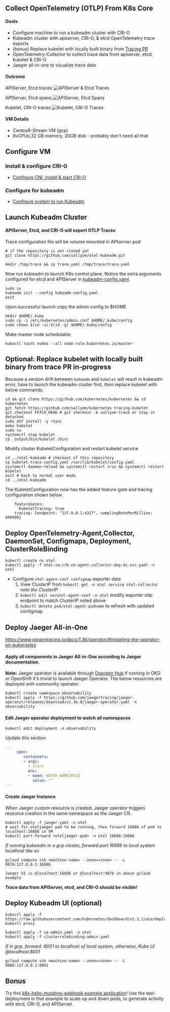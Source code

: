 ## Collect OpenTelemetry (OTLP) From K8s Core

#### Goals

* Configure machine to run a kubeadm cluster with CRI-O
* Kubeadm cluster with apiserver, CRI-O, & etcd OpenTelemetry trace exports
* (bonus) Replace kubelet with locally built binary from [Tracing PR](https://github.com/kubernetes/kubernetes/pull/105126)
* OpenTelemetry-Collector to collect trace data from apiserver, etcd, kubelet & CRI-O
* Jaeger all-in-one to visualize trace data

#### Outcome

APIServer, Etcd traces
![APIServer & Etcd Traces](images/apiserver-etcd-trace-overview.png)

APIServer, Etcd spans
![APIServer, Etcd Spans](images/apiserver-etcd-trace.png)

Kubelet, CRI-O traces
![Kubelet, CRI-O Traces](images/kubelet-cri-o-trace-overview.png)

#### VM Details

* Centos8-Stream VM (gcp)
* 8vCPUs,32 GB memory, 20GB disk - probably don't need all that

## Configure VM

### Install & configure CRI-O
* [Configure CNI, install & start CRI-O](https://github.com/sallyom/otel-k8s-microshift/blob/otel-kubeadm-tracing-setup/crio-centos-8.md)

### Configure for kubeadm
* [Configure system to run Kubeadm](https://github.com/sallyom/otel-kubeadm/blob/otel-kubeadm-tracing-setup/kubeadm-setup.md)


## Launch Kubeadm Cluster

#### APIServer, Etcd, and CRI-O will export OTLP Traces

Trace configuration file will be volume mounted in APIserver pod

```shell
# if the repository is not cloned yet
git clone https://github.com/sallyom/otel-kubeadm.git

mkdir /tmp/trace && cp trace.yaml /tmp/trace/trace.yaml
```

Now run kubeadm to launch K8s control plane. Notice the extra arguments
configured for etcd and APIServer in [kubeadm-config.yaml](https://github.com/sallyom/otel-kubeadm/blob/otel-kubeadm-tracing-setup/kubeadm-config.yaml).

```shell
sudo su
kubeadm init --config kubeadm-config.yaml
exit
```

Upon successful launch copy the admin config to $HOME

```shell
mkdir $HOME/.kube
sudo cp -i /etc/kubernetes/admin.conf $HOME/.kube/config
sudo chown $(id -u):$(id -g) $HOME/.kube/config
```

Make master node schedulable

```shell
kubectl taint nodes --all node-role.kubernetes.io/master-
```

## Optional: Replace kubelet with locally built binary from trace PR in-progress

Because a version drift between `kubeadm` and `kubelet` will result in kubeadm error,
have to launch the kubeadm cluster first, _then_ replace kubelet with below commands.

```shell
cd && git clone https://github.com/kubernetes/kubernetes && cd kubernetes
git fetch https://github.com/sallyom/kubernetes tracing-kubelet
git checkout FETCH_HEAD # git checkout -b sallyom-trace or stay in detached
sudo dnf install -y rsync
make kubelet
sudo su
systemctl stop kubelet
cp _output/bin/kubelet /bin/
```
Modify cluster KubeletConfiguration and restart kubelet service

```shell
cd ../otel-kubeadm # checkout of this repository
cp kubelet-trace-config.yaml /var/lib/kubelet/config.yaml
systemctl daemon-reload && systemctl restart crio && systemctl restart kubelet
exit # back to normal user mode
cd ../otel-kubeadm
```
The KubeletConfiguration now has the added feature-gate and tracing configuration shown below.

```shell
    featureGates:
      KubeletTracing: true
    tracing: {endpoint: "127.0.0.1:4317", samplingRatePerMillion: 999999}
```

## Deploy OpenTelemetry-Agent,Collector, DaemonSet, Configmaps, Deployment, ClusterRoleBinding

```shell
kubectl create ns otel
kubectl apply -f otel-sa-crb-cm-agent-collector-dep-ds-svc.yaml -n otel
```

* Configure `otel-agent-conf configmap` exporter data
    1. View ClusterIP from `kubectl get -n otel service otel-collector` _note the ClusterIP_
    2. `kubectl edit cm/otel-agent-conf -n otel` modify exporter otlp endpoint to match ClusterIP noted above
    3. `kubectl delete pod/otel-agent-podname` to refresh with updated configmap

## Deploy Jaeger All-in-One

*https://www.jaegertracing.io/docs/1.36/operator/#installing-the-operator-on-kubernetes*

#### Apply all components in Jaeger All-in-One according to Jaeger documentation.

**Note:** Jaeger operator is available through [Operator Hub](https://operatorhub.io/)
If running in OKD or OpenShift it's trivial to launch Jaeger Operator. The below resources are
deployed with community operator.

```shell
kubectl create namespace observability
kubectl apply -f https://github.com/jaegertracing/jaeger-operator/releases/download/v1.36.0/jaeger-operator.yaml -n observability
```

#### Edit Jaeger operator deployment to watch all namespaces

```shell
kubectl edit deployment -n observability
```

Update this section

```yaml
---
     spec:
        containers:
        - args:
          - start
          env:
          - name: WATCH_NAMESPACE
            value: ""
---
```

#### Create Jaeger Instance

When Jaeger custom resource is created, Jaeger operator triggers resource creation 
in the same namespace as the Jaeger CR.

```shell
kubectl apply -f jaeger.yaml -n otel
# wait for oteljaeger pod to be running, then forward 16686 of pod to localhost:16686 in VM
kubectl port-forward <oteljaeger-pod> -n otel 16686:16686
```

*If running kubeadm in a gcp cluster, forward port 16686 to local system localhost like so*

```shell
gcloud compute ssh <machine-name> --zone=<zone> -- -L 9876:127.0.0.1:16686
```

`Jaeger UI is @localhost:16686 or @localhost:9876 in above gcloud example`      

**Trace data from APIServer, etcd, and CRI-O should be visible!**

## Deploy Kubeadm UI (optional)

```shell
kubectl apply -f https://raw.githubusercontent.com/kubernetes/dashboard/v2.3.1/aio/deploy/recommended.yaml
kubectl proxy

kubectl apply -f sa-admin.yaml -n otel
kubectl apply -f clusterrolebinding-admin.yaml
```

*If in gcp, forward :8001 to localhost of local system, otherwise, Kube UI @localhost:8001*

```shell
gcloud compute ssh <machine-name> --zone=<zone> -- -L 9888:127.0.0.1:8001
```

## Bonus
Try this [k8s-hello-mutating-webhook example application](https://github.com/sallyom/k8s-hello-mutating-webhook)!
Use the test-deployment in that example to scale up and down pods, to generate activity with
etcd, CRI-O, and APIServer.
